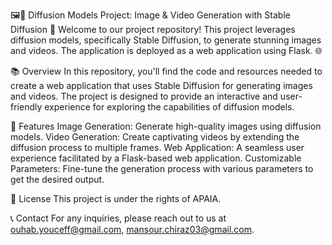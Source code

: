 🖼️🎥 Diffusion Models Project: Image & Video Generation with Stable Diffusion 🚀
Welcome to our project repository! This project leverages diffusion models, specifically Stable Diffusion, to generate stunning images and videos. The application is deployed as a web application using Flask. 🌐

📚 Overview
In this repository, you'll find the code and resources needed to create a web application that uses Stable Diffusion for generating images and videos. The project is designed to provide an interactive and user-friendly experience for exploring the capabilities of diffusion models.

🎨 Features
Image Generation: Generate high-quality images using diffusion models.
Video Generation: Create captivating videos by extending the diffusion process to multiple frames.
Web Application: A seamless user experience facilitated by a Flask-based web application.
Customizable Parameters: Fine-tune the generation process with various parameters to get the desired output.

📜 License
This project is under the rights of APAIA.

📞 Contact
For any inquiries, please reach out to us at ouhab.youceff@gmail.com, mansour.chiraz03@gmail.com.

